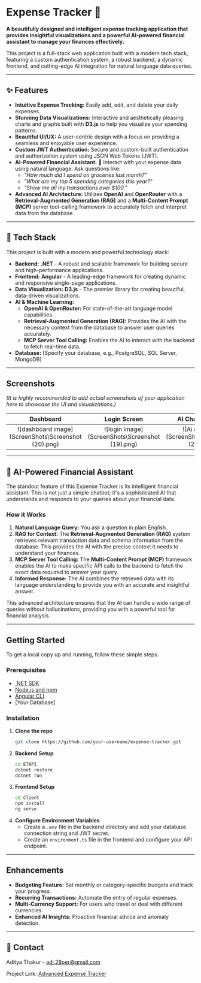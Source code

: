 # Expense Tracker 💸

**A beautifully designed and intelligent expense tracking application that provides insightful visualizations and a powerful AI-powered financial assistant to manage your finances effectively.**

This project is a full-stack web application built with a modern tech stack, featuring a custom authentication system, a robust backend, a dynamic frontend, and cutting-edge AI integration for natural language data queries.

[](https://opensource.org/licenses/MIT)
[](https://dotnet.microsoft.com/)
[](https://angular.io/)
[](https://d3js.org/)
[](https://openai.com/)

-----

## ✨ Features

  * **Intuitive Expense Tracking:** Easily add, edit, and delete your daily expenses.
  * **Stunning Data Visualizations:** Interactive and aesthetically pleasing charts and graphs built with **D3.js** to help you visualize your spending patterns.
  * **Beautiful UI/UX:** A user-centric design with a focus on providing a seamless and enjoyable user experience.
  * **Custom JWT Authentication:** Secure and custom-built authentication and authorization system using JSON Web Tokens (JWT).
  * **AI-Powered Financial Assistant:** 🤖 Interact with your expense data using natural language. Ask questions like:
      * *"How much did I spend on groceries last month?"*
      * *"What are my top 5 spending categories this year?"*
      * *"Show me all my transactions over $100."*
  * **Advanced AI Architecture:** Utilizes **OpenAI** and **OpenRouter** with a **Retrieval-Augmented Generation (RAG)** and a **Multi-Content Prompt (MCP)** server tool-calling framework to accurately fetch and interpret data from the database.

-----

## 🚀 Tech Stack

This project is built with a modern and powerful technology stack:

  * **Backend:** **.NET** - A robust and scalable framework for building secure and high-performance applications.
  * **Frontend:** **Angular** - A leading-edge framework for creating dynamic and responsive single-page applications.
  * **Data Visualization:** **D3.js** - The premier library for creating beautiful, data-driven visualizations.
  * **AI & Machine Learning:**
      * **OpenAI & OpenRouter:** For state-of-the-art language model capabilities.
      * **Retrieval-Augmented Generation (RAG):** Provides the AI with the necessary context from the database to answer user queries accurately.
      * **MCP Server Tool Calling:** Enables the AI to interact with the backend to fetch real-time data.
  * **Database:** [Specify your database, e.g., PostgreSQL, SQL Server, MongoDB]

-----

## Screenshots

*(It is highly recommended to add actual screenshots of your application here to showcase the UI and visualizations.)*

| Dashboard | Login Screen | AI Chat Interface |
| :---: | :---: | :---: |
| ![dashboard image](ScreenShots\Screenshot (20).png) | ![login image](ScreenShots\Screenshot (19).png) | ![Ai interface](ScreenShots\Screenshot (21).png)  |

-----

## 🤖 AI-Powered Financial Assistant

The standout feature of this Expense Tracker is its intelligent financial assistant. This is not just a simple chatbot; it's a sophisticated AI that understands and responds to your queries about your financial data.

### How it Works

1.  **Natural Language Query:** You ask a question in plain English.
2.  **RAG for Context:** The **Retrieval-Augmented Generation (RAG)** system retrieves relevant transaction data and schema information from the database. This provides the AI with the precise context it needs to understand your finances.
3.  **MCP Server Tool Calling:** The **Multi-Content Prompt (MCP)** framework enables the AI to make specific API calls to the backend to fetch the exact data required to answer your query.
4.  **Informed Response:** The AI combines the retrieved data with its language understanding to provide you with an accurate and insightful answer.

This advanced architecture ensures that the AI can handle a wide range of queries without hallucinations, providing you with a powerful tool for financial analysis.

-----

## Getting Started

To get a local copy up and running, follow these simple steps.

### Prerequisites

  * [.NET SDK](https://dotnet.microsoft.com/download)
  * [Node.js and npm](https://nodejs.org/en/download/)
  * [Angular CLI](https://angular.io/cli)
  * [Your Database]

### Installation

1.  **Clone the repo**
    ```sh
    git clone https://github.com/your-username/expense-tracker.git
    ```
2.  **Backend Setup**
    ```sh
    cd ETAPI
    dotnet restore
    dotnet run
    ```
3.  **Frontend Setup**
    ```sh
    cd Client
    npm install
    ng serve
    ```
4.  **Configure Environment Variables**
      * Create a `.env` file in the backend directory and add your database connection string and JWT secret.
      * Create an `environment.ts` file in the frontend and configure your API endpoint.

-----

##  Enhancements

  * **Budgeting Feature:** Set monthly or category-specific budgets and track your progress.
  * **Recurring Transactions:** Automate the entry of regular expenses.
  * **Multi-Currency Support:** For users who travel or deal with different currencies.
  * **Enhanced AI Insights:** Proactive financial advice and anomaly detection.

-----

## 🤝 Contact

Aditya Thakur - adi.28per@gmail.com

Project Link: [Advanced Expense Tracker](https://github.com/Delta-Pion/Expense-Tracker)